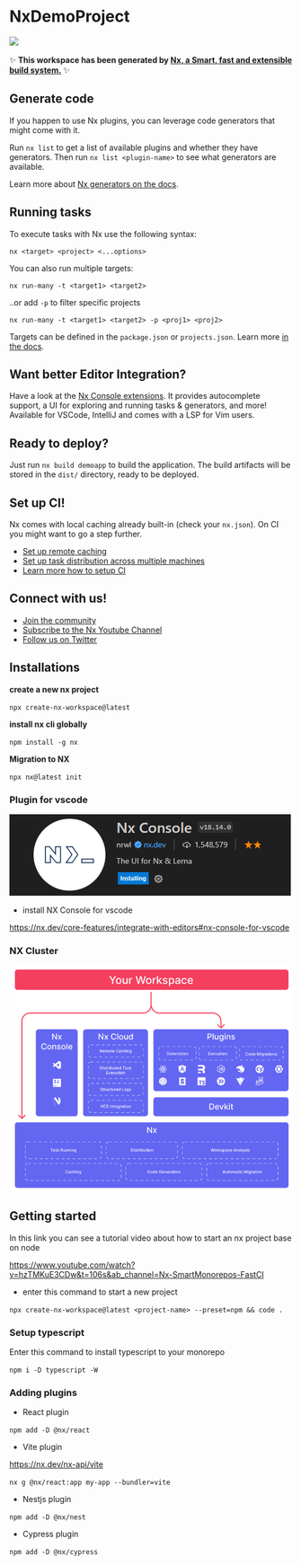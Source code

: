 # NxDemoProject

<a alt="Nx logo" href="https://nx.dev" target="_blank" rel="noreferrer"><img src="https://raw.githubusercontent.com/nrwl/nx/master/images/nx-logo.png" width="45"></a>

✨ **This workspace has been generated by [Nx, a Smart, fast and extensible build system.](https://nx.dev)** ✨

## Generate code

If you happen to use Nx plugins, you can leverage code generators that might come with it.

Run `nx list` to get a list of available plugins and whether they have generators. Then run `nx list <plugin-name>` to see what generators are available.

Learn more about [Nx generators on the docs](https://nx.dev/plugin-features/use-code-generators).

## Running tasks

To execute tasks with Nx use the following syntax:

```
nx <target> <project> <...options>
```

You can also run multiple targets:

```
nx run-many -t <target1> <target2>
```

..or add `-p` to filter specific projects

```
nx run-many -t <target1> <target2> -p <proj1> <proj2>
```

Targets can be defined in the `package.json` or `projects.json`. Learn more [in the docs](https://nx.dev/core-features/run-tasks).

## Want better Editor Integration?

Have a look at the [Nx Console extensions](https://nx.dev/nx-console). It provides autocomplete support, a UI for exploring and running tasks & generators, and more! Available for VSCode, IntelliJ and comes with a LSP for Vim users.

## Ready to deploy?

Just run `nx build demoapp` to build the application. The build artifacts will be stored in the `dist/` directory, ready to be deployed.

## Set up CI!

Nx comes with local caching already built-in (check your `nx.json`). On CI you might want to go a step further.

- [Set up remote caching](https://nx.dev/core-features/share-your-cache)
- [Set up task distribution across multiple machines](https://nx.dev/nx-cloud/features/distribute-task-execution)
- [Learn more how to setup CI](https://nx.dev/recipes/ci)

## Connect with us!

- [Join the community](https://nx.dev/community)
- [Subscribe to the Nx Youtube Channel](https://www.youtube.com/@nxdevtools)
- [Follow us on Twitter](https://twitter.com/nxdevtools)

## Installations

**create a new nx project**

`npx create-nx-workspace@latest`

**install nx cli globally**

`npm install -g nx`

**Migration to NX**

`npx nx@latest init`

### Plugin for vscode

![nx console](./public/images/nx-console.png)

- install NX Console for vscode

https://nx.dev/core-features/integrate-with-editors#nx-console-for-vscode

### NX Cluster

![nx cluster](/public/images/nx-cluster.png)

## Getting started

In this link you can see a tutorial video about how to start an nx project base on node

https://www.youtube.com/watch?v=hzTMKuE3CDw&t=106s&ab_channel=Nx-SmartMonorepos-FastCI

- enter this command to start a new project

`npx create-nx-workspace@latest <project-name> --preset=npm && code . `

### Setup typescript

Enter this command to install typescript to your monorepo

`npm i -D typescript -W`

### Adding plugins

- React plugin

`npm add -D @nx/react`

- Vite plugin

https://nx.dev/nx-api/vite

`nx g @nx/react:app my-app --bundler=vite`

- Nestjs plugin

`npm add -D @nx/nest`

- Cypress plugin

`npm add -D @nx/cypress`
